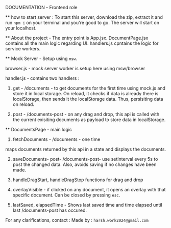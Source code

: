  DOCUMENTATION -  Frontend role

 ** how to start server : To start this server, download the zip, extract it and run ```npm i``` on your terminal and you're good to go. The server will start on your localhost. 


** About the project - The entry point is App.jsx. DocumentPage.jsx contains all the main logic regarding UI. handlers.js cpntains the logic for service workers.


** Mock Server - Setup using ```msw```. 

browser.js - mock server worker is setup here using msw/browser

handler.js - contains two handlers : 
1. get - /documents - to get documents for the first time using mock.js and store it in local storage. On reload, it checks if data is already there is localStorage, then sends it the localStorage data. Thus, persisiting data on reload.

2. post - /documents-post - on any drag and drop, this api is called with the current exisiting documents as payload to store data in localStorage. 



** DocumentsPage - main logic

1. fetchDocuments - /documents - one time

maps documents returned by this api in a state and displays the documents.

2. saveDocuments- post-  /documents-post- use setInterval every 5s to post the changed data. Also, avoids saving if no changes have been made.  

3. handleDragStart, handleDragStop functions for drag and drop

4. overlayVisible - if clicked on any document, it opens an overlay with that specific document. Can be closed by pressing ```esc```. 

5. lastSaved, elapsedTime - Shows last saved time and time elapsed until last /documents-post has occured.



For any clarifications, contact : 
Made by : ```harsh.work2024@gmail.com```